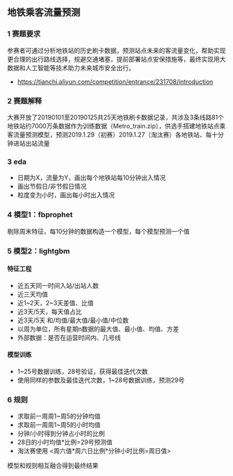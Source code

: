 ## 地铁乘客流量预测

### 1 赛题要求

参赛者可通过分析地铁站的历史刷卡数据，预测站点未来的客流量变化，帮助实现更合理的出行路线选择，规避交通堵塞，提前部署站点安保措施等，最终实现用大数据和人工智能等技术助力未来城市安全出行。
* https://tianchi.aliyun.com/competition/entrance/231708/introduction

### 2 赛题解释
大赛开放了20190101至20190125共25天地铁刷卡数据记录，共涉及3条线路81个地铁站约7000万条数据作为训练数据（Metro_train.zip），供选手搭建地铁站点乘客流量预测模型，预测2019.1.29（初赛）2019.1.27（淘汰赛）各地铁站、每十分钟进站出站流量

### 3 eda
* 日期为X，流量为Y，画出每个地铁站每10分钟出入情况
* 画出节假日/非节假日情况
* 粒度变为小时，画出每小时出入情况

### 4 模型1：fbprophet
剔除周末特征，每10分钟的数据构造一个模型，每个模型预测一个值

### 5 模型2：lightgbm
#### 特征工程
* 近五天同一时间入站/出站人数
* 近三天均值
* 近1~2天，2~3天差值、比值
* 近3天/5天，每天值占比
* 近3天/5天 和/均值/最大值/最小值/中位数
* 以周为单位，所有星期n数据的最大值、最小值、均值、方差
* 外部数据：是否在运营时间内、几号线
#### 模型训练
* 1~25号数据训练，28号验证，获得最佳迭代次数
* 使用同样的参数及最佳迭代次数，1~28号数据训练，预测29号

### 6 规则
* 求取前一周周1~周5的分钟均值
* 求取前一周周1~周5的小时均值
* 分钟/小时得到分钟占小时的比例
* 28日的小时均值\*比例=29号预测值
* 淘汰赛使用 <周六值\*周六日比例\*分钟小时比例=周日值>

模型和规则相互融合得到最终结果